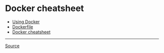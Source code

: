 # Docker cheatsheet

* [Using Docker](using.md)
* [Dockerfile](dockerfile.md)
* [Docker cheatsheet](https://github.com/wsargent/docker-cheat-sheet)

***

[Source](https://docs.docker.com/)
